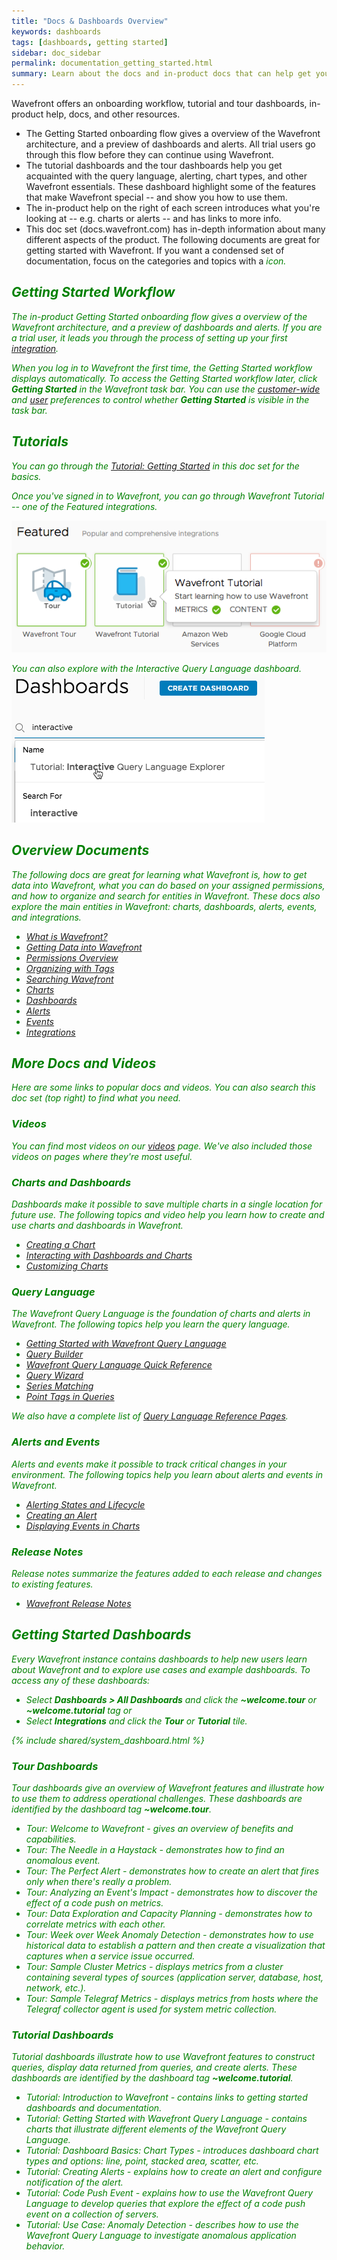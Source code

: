 ```yaml
---
title: "Docs & Dashboards Overview"
keywords: dashboards
tags: [dashboards, getting started]
sidebar: doc_sidebar
permalink: documentation_getting_started.html
summary: Learn about the docs and in-product docs that can help get you up to speed.
---
```


Wavefront offers an onboarding workflow, tutorial and tour dashboards, in-product help, docs, and other resources.

* The Getting Started onboarding flow gives a overview of the Wavefront architecture, and a preview of dashboards and alerts. All trial users go through this flow before they can continue using Wavefront.
* The tutorial dashboards and the tour dashboards help you get acquainted with the query language, alerting, chart types, and other Wavefront essentials. These dashboard highlight some of the features that make Wavefront special -- and show you how to use them.
* The in-product help on the right of each screen introduces what you're looking at -- e.g. charts or alerts -- and has links to more info.
* This doc set (docs.wavefront.com) has in-depth information about many different aspects of the product. The following documents are great for getting started with Wavefront. If you want a condensed set of documentation, focus on the categories and topics with a <i class="fa-check-circle fa" style="color: green;"/> icon.

<a name="getting-started-tutorial"></a>

## Getting Started Workflow

The in-product Getting Started onboarding flow gives a overview of the Wavefront architecture, and a preview of dashboards and alerts. If you are a trial user, it leads you through the process of setting up your first [integration](integrations.html).

When you log in to Wavefront the first time, the Getting Started workflow displays automatically. To access the Getting Started workflow later, click **Getting Started** in the Wavefront task bar. You can use the [customer-wide](users_managing.html#setting-customer-wide-preferences) and [ user](users_account_managing.html#configuring-your-preferences) preferences to control whether **Getting Started** is visible in the task bar.

<a name="tutorials"></a>

## Tutorials <i class="fa-check-circle fa" style="color: green;"/>

You can go through the [Tutorial: Getting Started](tutorial_getting_started.html) in this doc set for the basics.

Once you've signed in to Wavefront, you can go through Wavefront Tutorial -- one of the Featured integrations.

![tutorial integration](images/tutorial_integration.png)

You can also explore with the Interactive Query Language dashboard.
![query language tutorial](images/ql_dashboard.png)

<a name="overview-documents"></a>

## Overview Documents <i class="fa-check-circle fa" style="color: green;"/>

The following docs are great for learning what Wavefront is, how to get data into Wavefront, what you can do based on your assigned permissions, and how to organize and search for entities in Wavefront. These docs also explore the main entities in Wavefront: charts, dashboards, alerts, events, and integrations.

- [What is Wavefront?](wavefront_introduction.html)
- [Getting Data into Wavefront](wavefront_data_ingestion.html)
- [Permissions Overview](permissions_overview.html)
- [Organizing with Tags](tags_overview.html)
- [Searching Wavefront](wavefront_searching.html)
- [Charts](charts.html)
- [Dashboards](dashboards.html)
- [Alerts](alerts.html)
- [Events](events.html)
- [Integrations](integrations.html)

## More Docs and Videos

Here are some links to popular docs and videos. You can also search this doc set (top right) to find what you need.

### Videos

You can find most videos on our [videos](videos.html) page. We've also included those  videos on pages where they're most useful.

### Charts and Dashboards

Dashboards make it possible to save multiple charts in a single location for future use. The following topics and video help you learn how to create and use charts and dashboards in Wavefront.

- [Creating a Chart](charts_creating.html) <i class="fa-check-circle fa" style="color: green;"/>
- [Interacting with Dashboards and Charts](dashboards_interacting.html) <i class="fa-check-circle fa" style="color: green;"/>
- [Customizing Charts](charts_customizing.html)

### Query Language

The Wavefront Query Language is the foundation of charts and alerts in Wavefront. The following topics help you learn the query language.

- [Getting Started with Wavefront Query Language](query_language_getting_started.html) <i class="fa-check-circle fa" style="color: green;"/>
- [Query Builder](query_language_query_builder.html) <i class="fa-check-circle fa" style="color: green;"/>
- [Wavefront Query Language Quick Reference](query_language_reference.html)
- [Query Wizard](query_language_query_wizard.html)
- [Series Matching](query_language_series_matching.html)
- [Point Tags in Queries](query_language_point_tags.html)

We also have a complete list of [Query Language Reference Pages](label_reference%20page.html).

### Alerts and Events

Alerts and events make it possible to track critical changes in your environment. The following topics help you learn about alerts and events in Wavefront.

- [Alerting States and Lifecycle](alerts_states_lifecycle.html) <i class="fa-check-circle fa" style="color: green;"/>
- [Creating an Alert](alerts.html#creating-an-alert)
-  [Displaying Events in Charts](charts_events_displaying.html)

### Release Notes

Release notes summarize the features added to each release and changes to existing features.

- [Wavefront Release Notes](wavefront_release_notes.html)

## Getting Started Dashboards

Every Wavefront instance contains dashboards to help new users learn about Wavefront and to explore use cases and example dashboards.
To access any of these dashboards:
* Select **Dashboards > All Dashboards** and click the **~welcome.tour** or **~welcome.tutorial** tag or
* Select **Integrations** and click the **Tour** or **Tutorial** tile.

{% include shared/system_dashboard.html %}

### Tour Dashboards

Tour dashboards give an overview of Wavefront features and illustrate how to use them to address operational challenges. These dashboards are identified by the dashboard tag **~welcome.tour**.

- Tour: Welcome to Wavefront - gives an overview of benefits and capabilities.
- Tour: The Needle in a Haystack - demonstrates how to find an anomalous event.
- Tour: The Perfect Alert - demonstrates how to create an alert that fires only when there's really a problem.
- Tour: Analyzing an Event's Impact - demonstrates how to discover the effect of a code push on metrics.
- Tour: Data Exploration and Capacity Planning - demonstrates how to correlate metrics with each other.
- Tour: Week over Week Anomaly Detection - demonstrates how to use historical data to establish a pattern and then create a visualization that captures when a service issue occurred.
- Tour: Sample Cluster Metrics - displays metrics from a cluster containing several types of sources (application server, database, host, network, etc.).
- Tour: Sample Telegraf Metrics - displays metrics from hosts where the Telegraf collector agent is used for system metric collection.

### Tutorial Dashboards

Tutorial dashboards illustrate how to use Wavefront features to construct queries, display data returned from queries, and create alerts. These dashboards are identified by the dashboard tag **~welcome.tutorial**.

- Tutorial: Introduction to Wavefront - contains links to getting started dashboards and documentation.
- Tutorial: Getting Started with Wavefront Query Language - contains charts that illustrate different elements of the Wavefront Query Language.
- Tutorial: Dashboard Basics: Chart Types - introduces dashboard chart types and options: line, point, stacked area, scatter, etc.
- Tutorial: Creating Alerts - explains how to create an alert and configure notification of the alert.
- Tutorial: Code Push Event - explains how to use the Wavefront Query Language to develop queries that explore the effect of a code push event on a collection of servers.
- Tutorial: Use Case: Anomaly Detection - describes how to use the Wavefront Query Language to investigate anomalous application behavior.

